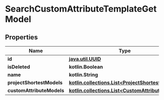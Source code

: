 
# SearchCustomAttributeTemplateGetModel

## Properties
| Name | Type | Description | Notes |
| ------------ | ------------- | ------------- | ------------- |
| **id** | [**java.util.UUID**](java.util.UUID.md) |  |  |
| **isDeleted** | **kotlin.Boolean** |  |  |
| **name** | **kotlin.String** |  |  |
| **projectShortestModels** | [**kotlin.collections.List&lt;ProjectShortestModel&gt;**](ProjectShortestModel.md) |  |  |
| **customAttributeModels** | [**kotlin.collections.List&lt;CustomAttributeModel&gt;**](CustomAttributeModel.md) |  |  |



